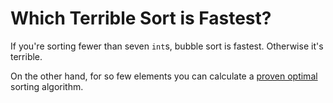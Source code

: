 Which Terrible Sort is Fastest?
===============================
If you're sorting fewer than seven `int`s, bubble sort is fastest.  Otherwise
it's terrible.

On the other hand, for so few elements you can calculate a [proven optimal][1]
sorting algorithm.

[1]: https://en.wikipedia.org/wiki/Sorting_network
